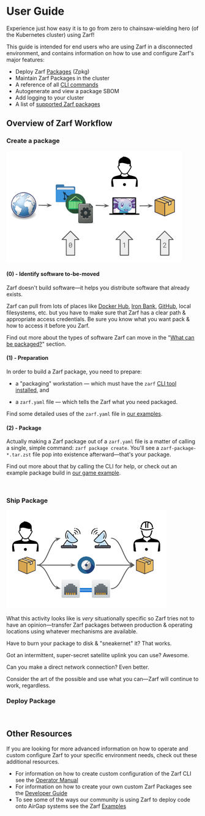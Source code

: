 # User Guide

Experience just how easy it is to go from zero to chainsaw-wielding hero (of the Kubernetes cluster) using Zarf!

This guide is intended for end users who are using Zarf in a disconnected environment, and contains information on how to use and configure Zarf's major features:

- Deploy Zarf [Packages](2-zarf-packages/1-zarf-packages.md) (Zpkg)
- Maintain Zarf Packages in the cluster
- A reference of all [CLI commands](1-the-zarf-cli/100-cli-commands/zarf.md)
- Autogenerate and view a package SBOM
- Add logging to your cluster
- A list of [supported Zarf packages](2-zarf-packages/1-zarf-packages.md)

## Overview of Zarf Workflow

### Create a package

<a href="../.images/what-is-zarf/build-the-package.png">
  <img alt="how it works" src="../.images/what-is-zarf/build-the-package.png" height="290" />
</a>

#### (0) - Identify software to-be-moved

Zarf doesn't build software&mdash;it helps you distribute software that already exists.

Zarf can pull from lots of places like [Docker Hub](https://hub.docker.com/), [Iron Bank](./ironbank.md), [GitHub](https://github.com/), local filesystems, etc. but you have to make sure that Zarf has a clear path & appropriate access credentials. Be sure you know what you want pack & how to access it before you Zarf.

Find out more about the types of software Zarf can move in the "[What can be packaged?](#what-can-be-packaged)" section.

#### (1) - Preparation

In order to build a Zarf package, you need to prepare:

- a "packaging" workstation &mdash; which must have the `zarf` [CLI tool installed](./workstation.md#just-gimmie-zarf), and

- a `zarf.yaml` file &mdash; which tells the Zarf what you need packaged.

Find some detailed uses of the `zarf.yaml` file in [our examples](../examples/).

#### (2) - Package

Actually making a Zarf package out of a `zarf.yaml` file is a matter of calling a single, simple command: `zarf package create`. You'll see a `zarf-package-*.tar.zst` file pop into existence afterward&mdash;that's your package.

Find out more about that by calling the CLI for help, or check out an example package build in [our game example](../examples/game#package-the-game).

&nbsp;

### Ship Package

<a href="../.images/what-is-zarf/ship-the-package.png">
  <img alt="how it works" src="../.images/what-is-zarf/ship-the-package.png" height="255" />
</a>

What this activity looks like is _very_ situationally specific so Zarf tries not to have an opinion&mdash;transfer Zarf packages between production & operating locations using whatever mechanisms are available.

Have to burn your package to disk & "sneakernet" it? That works.

Got an intermittent, super-secret satellite uplink you can use? Awesome.

Can you make a direct network connection? Even better.

Consider the art of the possible and use what you can&mdash;Zarf will continue to work, regardless.

### Deploy Package

&nbsp;

## Other Resources

If you are looking for more advanced information on how to operate and custom configure Zarf to your specific environment needs, check out these additional resources.

- For information on how to create custom configuration of the Zarf CLI see the [Operator Manual](./../5-operator-manual/_category_.json)
- For information on how to create your own custom Zarf Packages see the [Developer Guide](./../6-developer-guide/1-contributor-guide.md)
- To see some of the ways our community is using Zarf to deploy code onto AirGap systems see the Zarf [Examples](./../7-examples/_category_.json)
